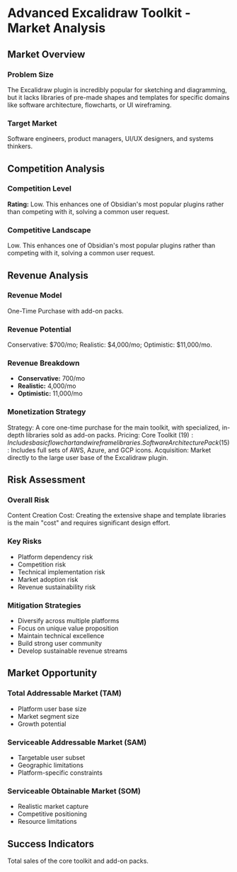# Advanced Excalidraw Toolkit - Market Analysis

## Market Overview

### Problem Size
The Excalidraw plugin is incredibly popular for sketching and diagramming, but it lacks libraries of pre-made shapes and templates for specific domains like software architecture, flowcharts, or UI wireframing.

### Target Market
Software engineers, product managers, UI/UX designers, and systems thinkers.

## Competition Analysis

### Competition Level
**Rating:** Low. This enhances one of Obsidian's most popular plugins rather than competing with it, solving a common user request.

### Competitive Landscape
Low. This enhances one of Obsidian's most popular plugins rather than competing with it, solving a common user request.

## Revenue Analysis

### Revenue Model
One-Time Purchase with add-on packs.

### Revenue Potential
Conservative: $700/mo; Realistic: $4,000/mo; Optimistic: $11,000/mo.

### Revenue Breakdown
- **Conservative:** 700/mo
- **Realistic:** 4,000/mo
- **Optimistic:** 11,000/mo

### Monetization Strategy
Strategy: A core one-time purchase for the main toolkit, with specialized, in-depth libraries sold as add-on packs. Pricing: Core Toolkit ($19): Includes basic flowchart and wireframe libraries. Software Architecture Pack ($15): Includes full sets of AWS, Azure, and GCP icons. Acquisition: Market directly to the large user base of the Excalidraw plugin.

## Risk Assessment

### Overall Risk
Content Creation Cost: Creating the extensive shape and template libraries is the main "cost" and requires significant design effort.

### Key Risks
- Platform dependency risk
- Competition risk
- Technical implementation risk
- Market adoption risk
- Revenue sustainability risk

### Mitigation Strategies
- Diversify across multiple platforms
- Focus on unique value proposition
- Maintain technical excellence
- Build strong user community
- Develop sustainable revenue streams

## Market Opportunity

### Total Addressable Market (TAM)
- Platform user base size
- Market segment size
- Growth potential

### Serviceable Addressable Market (SAM)
- Targetable user subset
- Geographic limitations
- Platform-specific constraints

### Serviceable Obtainable Market (SOM)
- Realistic market capture
- Competitive positioning
- Resource limitations

## Success Indicators
Total sales of the core toolkit and add-on packs.
